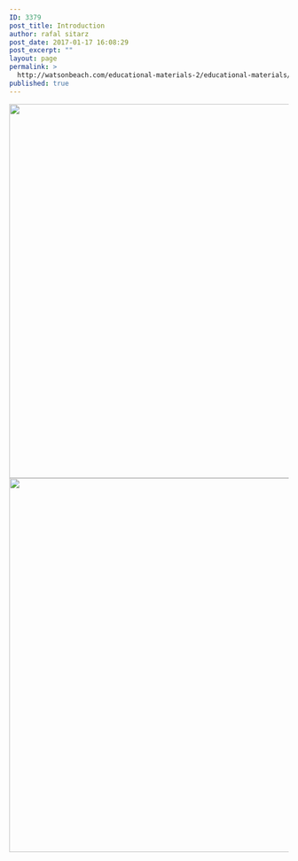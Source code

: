 ```yaml
---
ID: 3379
post_title: Introduction
author: rafal sitarz
post_date: 2017-01-17 16:08:29
post_excerpt: ""
layout: page
permalink: >
  http://watsonbeach.com/educational-materials-2/educational-materials/
published: true
---
```

<img class="alignnone wp-image-3380 size-full" src="http://watsonbeach.com/wp-content/uploads/2017/01/bo.jpeg" width="1200" height="675" /> <img class="alignnone wp-image-3381 size-full" src="http://watsonbeach.com/wp-content/uploads/2017/01/Bot_Framework_Outline_1_toLak.jpeg" width="1200" height="675" />